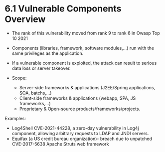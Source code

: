 # 6.1 Vulnerable Components Overview

- The rank of this vulnerability moved from rank 9 to rank 6 in Owasp Top 10 2021

- Components (libraries, framework, software modules,...) run with the same privileges as the application.

- If a vulnerable component is exploited, the attack can result to serious data loss or server takeover.

- Scope:

    - Server-side frameworks & applications (J2EE/Spring applications, SOA, batchs,...)
    - Client-side frameworks & applications (webapp, SPA, JS frameworks,...)
    - Proprietary & Open-source products/frameworks/projects.
    
Examples:

- Log4Shell CVE-2021-44228, a zero-day vulnerability in Log4j component, allowing arbitrary requests to LDAP and JNDI servers.
- Equifax (a US credit bureau organization)- breach due to unpatched CVE-2017-5638 Apache Struts web framework

